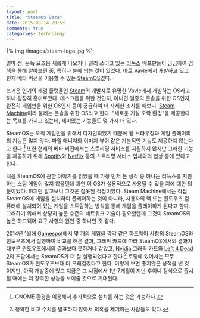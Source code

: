 ```yaml
---
layout: post
title: "SteamOS Beta"
date: 2015-08-14 20:53
comments: true
categories: technology
---
```


{% img /images/steam-logo.jpg %}

얼마 전, 문득 요즈음 새롭게 나오거나 널리 쓰이고 있는 [리눅스](https://en.wikipedia.org/wiki/Linux) 배포판들이 궁금하여 검색을 통해 알아보던 중, 특히나 눈에 띄는 것이 있었다. 바로 [Vavle](https://en.wikipedia.org/wiki/Valve_Corporation)에서 개발하고 있고 현재 베타 버전을 이용할 수 있는 [SteamOS](http://store.steampowered.com/steamos)였다.

<!--more-->

뜨거운 인기의 게임 플랫폼인 [Steam](http://store.steampowered.com/steamos)의 개발사로 유명한 Vavle에서 개발하는 OS라고 하니 굉장히 흥미로웠다. 데스크톱을 위한 것인지, 아니면 일종의 콘솔을 위한 OS인지, 완전히 게임만을 위한 OS인지 등이 궁금하여 더 자세한 조사를 해보니, [Steam Machine](http://store.steampowered.com/livingroom/SteamMachines/)이라 불리는 콘솔을 위한 OS라고 한다. "새로운 거실 오락 환경"을 제공한다는 목표를 가지고 있는데, 재미있는 기능들도 몇 가지 더 있다.

SteamOS는 오직 게임만을 위해서 디자인되었기 때문에 웹 브라우징과 게임 플레이외의 기능은 많지 않다. 파일 매니저와 이미지 뷰어 같은 기본적인 기능도 제공하지 않는다고 한다.[^1] 또한 현재의 베타 버전에서는 스트리밍 서비스를 지원하지 않지만 그러한 기능을 제공하기 위해 [Spotify](https://www.spotify.com/)와 [Netflix](https://www.netflix.com/) 등의 스트리밍 서비스 업체와의 협상 중에 있다고 한다.

처음 SteamOS에 관한 이야기를 읽었을 때 가장 먼저 든 생각 중 하나는 리눅스를 지원하는 스팀 게임이 많지 않을텐데 과연 이 OS가 실용적으로 사용될 수 있을 지에 대한 의문이었다. 하지만 알고보니 그것은 잘못된 걱정이었다. Steam Machine에서는 직접 SteamOS에 게임을 설치하여 플레이하는 것이 아니라, 사용자의 맥 또는 윈도우즈 컴퓨터에 설치되어 있는 게임을 스트림하는 방식을 통해 게임을 플레이하게 된다고 한다. 그러하기 위해서 상당히 높은 수준의 네트워크 기술이 필요할텐데 그것이 SteamOS의 높은 하드웨어 요구 사항의 원인 중 하나인 것 같다.

2014년 1월에 [Gamespot](http://www.gamespot.com/)에서 몇 개의 게임을 각각 같은 하드웨어 사항의 SteamOS와 윈도우즈에서 실행하여 비교를 해본 결과, 그래픽 카드에 따라 SteamOS에서의 결과가 대부분 윈도우즈에서의 결과보다 못하거나 같았고, [Nvidia](https://en.wikipedia.org/wiki/Nvidia) 그래픽 카드와 [Left 4 Dead 2](https://en.wikipedia.org/wiki/Left_4_Dead_2)의 조합에서는 SteamOS가 더 잘 실행되었다고 한다.[^2] 로딩에 있어서는 모두 SteamOS가 윈도우즈보다 더 오래걸렸다고 한다. 이렇게 보면 좋지않은 성적을 낸 것이지만, 아직 개발중에 있고 지금은 그 시점에서 1년 7개월이 지난 후이니 정식으로 출시될 때에는 더 강력한 성능을 보여줄 것으로 기대된다.

[^1]: GNOME 환경을 이용해서 추가적으로 설치를 하는 것은 가능하다.
[^2]: 정확한 비교 수치를 발표하지 않아서 의혹을 제기하는 사람들도 있다.